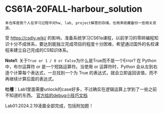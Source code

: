 # CS61A-20FALL-harbour_solution
```
本仓库是我个人在学习过程中对hw, lab, project解答的存储，也用来收藏备份一些相关资源。
```
受 https://csdiy.wiki/ 的影响，准备系统学习CS61a课程，以前学习的零碎编程知识十分不成体系，要达到能独立完成项目的程度十分困难，希望通过国外的名校课程来建立自己完成的CS知识体系。

**Note1**: 关于`True or 1 / 0 or False`为什么是True而不是一个Error?
在 Python 中，布尔运算符 or 是一个短路运算符。当使用 or 运算符时，Python 会从左到右逐个计算每个表达式，一旦找到一个为 True 的表达式，就会立即返回该值，而不再继续计算后面的表达式。

**吐槽**：Lab1里面需要unlock的case好多，不过确实在逻辑运算上学到了一些之前不知道的东西。
[官方给的debug小技巧文档](https://inst.eecs.berkeley.edu/~cs61a/fa20/articles/debugging.html)

Lab01:2024.2.19凌晨全部完成，包括附加题！
